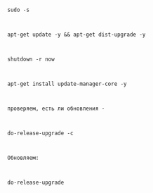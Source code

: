 ﻿```

sudo -s



apt-get update -y && apt-get dist-upgrade -y



shutdown -r now



apt-get install update-manager-core -y



проверяем, есть ли обновления -



do-release-upgrade -с



Обновляем:



do-release-upgrade

```